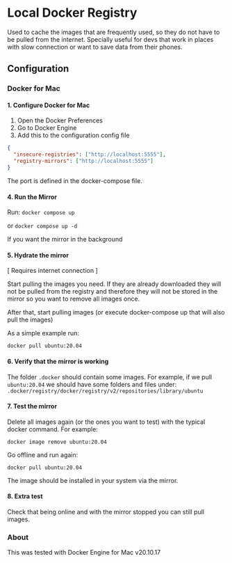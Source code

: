# Local Docker Registry

Used to cache the images that are frequently used, so they do not have to be pulled from the internet.
Specially useful for devs that work in places with slow connection or want to save data from their phones.

## Configuration

### Docker for Mac

#### 1. Configure Docker for Mac

1. Open the Docker Preferences
2. Go to Docker Engine
3. Add this to the configuration config file

```json
{
  "insecure-registries": ["http://localhost:5555"],
  "registry-mirrors": ["http://localhost:5555"]
}
```

The port is defined in the docker-compose file.

#### 4. Run the Mirror

Run:
`docker compose up`

or
`docker compose up -d`

If you want the mirror in the background

#### 5. Hydrate the mirror

[ Requires internet connection ]

Start pulling the images you need.
If they are already downloaded they will not be pulled from the registry and therefore they will not be stored in the mirror so you want to remove all images once.

After that, start pulling images (or execute docker-compose up that will also pull the images)

As a simple example run:

`docker pull ubuntu:20.04`

#### 6. Verify that the mirror is working

The folder `.docker` should contain some images. For example, if we pull `ubuntu:20.04` we should have some folders and files under:
`.docker/registry/docker/registry/v2/repositories/library/ubuntu`

#### 7. Test the mirror

Delete all images again (or the ones you want to test) with the typical docker command. For example:

`docker image remove ubuntu:20.04`

Go offline and run again:

`docker pull ubuntu:20.04`

The image should be installed in your system via the mirror.

#### 8. Extra test

Check that being online and with the mirror stopped you can still pull images.

### About

This was tested with Docker Engine for Mac v20.10.17
